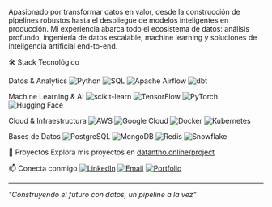 Apasionado por transformar datos en valor, desde la construcción de pipelines robustos hasta el despliegue de modelos inteligentes en producción. Mi experiencia abarca todo el ecosistema de datos: análisis profundo, ingeniería de datos escalable, machine learning y soluciones de inteligencia artificial end-to-end.

🛠️ Stack Tecnológico

Datos & Analytics
![Python](https://img.shields.io/badge/-Python-3776AB?style=flat-square&logo=python&logoColor=white)
![SQL](https://img.shields.io/badge/-SQL-4479A1?style=flat-square&logo=postgresql&logoColor=white)
![Apache Airflow](https://img.shields.io/badge/-Apache%20Airflow-017CEE?style=flat-square&logo=apache-airflow&logoColor=white)
![dbt](https://img.shields.io/badge/-dbt-FF694B?style=flat-square&logo=dbt&logoColor=white)

Machine Learning & AI
![scikit-learn](https://img.shields.io/badge/-scikit--learn-F7931E?style=flat-square&logo=scikit-learn&logoColor=white)
![TensorFlow](https://img.shields.io/badge/-TensorFlow-FF6F00?style=flat-square&logo=tensorflow&logoColor=white)
![PyTorch](https://img.shields.io/badge/-PyTorch-EE4C2C?style=flat-square&logo=pytorch&logoColor=white)
![Hugging Face](https://img.shields.io/badge/-Hugging%20Face-FFD21E?style=flat-square&logo=huggingface&logoColor=black)

Cloud & Infraestructura
![AWS](https://img.shields.io/badge/-AWS-232F3E?style=flat-square&logo=amazon-aws&logoColor=white)
![Google Cloud](https://img.shields.io/badge/-Google%20Cloud-4285F4?style=flat-square&logo=google-cloud&logoColor=white)
![Docker](https://img.shields.io/badge/-Docker-2496ED?style=flat-square&logo=docker&logoColor=white)
![Kubernetes](https://img.shields.io/badge/-Kubernetes-326CE5?style=flat-square&logo=kubernetes&logoColor=white)

Bases de Datos
![PostgreSQL](https://img.shields.io/badge/-PostgreSQL-336791?style=flat-square&logo=postgresql&logoColor=white)
![MongoDB](https://img.shields.io/badge/-MongoDB-47A248?style=flat-square&logo=mongodb&logoColor=white)
![Redis](https://img.shields.io/badge/-Redis-DC382D?style=flat-square&logo=redis&logoColor=white)
![Snowflake](https://img.shields.io/badge/-Snowflake-29B5E8?style=flat-square&logo=snowflake&logoColor=white)

🚀 Proyectos
Explora mis proyectos en [datantho.online/project](https://datantho.online/project)

📫 Conecta conmigo
[![LinkedIn](https://img.shields.io/badge/-LinkedIn-0077B5?style=flat-square&logo=linkedin&logoColor=white)](tu-linkedin)
[![Email](https://img.shields.io/badge/-Email-D14836?style=flat-square&logo=gmail&logoColor=white)](mailto:tu-email)
[![Portfolio](https://img.shields.io/badge/-Portfolio-000000?style=flat-square&logo=notion&logoColor=white)](https://datantho.online)

---
*"Construyendo el futuro con datos, un pipeline a la vez"*
